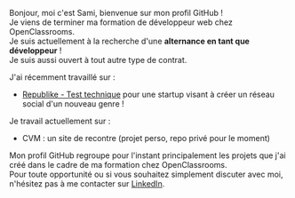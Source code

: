 Bonjour, moi c'est Sami, bienvenue sur mon profil GitHub ! </br>
Je viens de terminer ma formation de développeur web chez OpenClassrooms. </br>
Je suis actuellement à la recherche d'une <strong>alternance en tant que développeur</strong> !</br>
Je suis aussi ouvert à tout autre type de contrat.

J'ai récemment travaillé sur :

-  [Republike - Test technique](https://github.com/SamiNassim/technical-test-republike) pour une startup visant à créer un réseau social d'un nouveau genre !

Je travail actuellement sur :

- CVM : un site de recontre (projet perso, repo privé pour le moment)

Mon profil GitHub regroupe pour l'instant principalement les projets que j'ai créé dans le cadre de ma formation chez OpenClassrooms. </br>
Pour toute opportunité ou si vous souhaitez simplement discuter avec moi, n'hésitez pas à me contacter sur <a href="https://www.linkedin.com/in/sami-bououdine/">LinkedIn<a/>.

<!---
SamiNassim/SamiNassim is a ✨ special ✨ repository because its `README.md` (this file) appears on your GitHub profile.
You can click the Preview link to take a look at your changes.
--->
